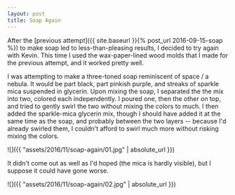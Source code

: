 ```yaml
---
layout: post
title: Soap Again
---
```

After the
[previous attempt]({{ site.baseurl }}{% post_url 2016-09-15-soap %}) to make
soap led to less-than-pleasing results, I decided to try again with Kevin. This
time I used the wax-paper-lined wood molds that I made for the previous attempt,
and it worked pretty well.

I was attempting to make a three-toned soap reminiscent of space / a nebula. It
would be part black, part pinkish purple, and streaks of sparkle mica suspended
in glycerin. Upon mixing the soap, I separated the the mix into two, colored
each independently. I poured one, then the other on top, and tried to gently
swirl the two without mixing the colors to much. I then added the sparkle-mica
glycerin mix, though I should have added it at the same time as the soap, and
probably between the two layers -- because I'd already swirled them, I couldn't
afford to swirl much more without risking mixing the colors.

![]({{ "assets/2016/11/soap-again/01.jpg" | absolute_url }})

It didn't come out as well as I'd hoped (the mica is hardly visible), but I
suppose it could have gone worse.

![]({{ "assets/2016/11/soap-again/02.jpg" | absolute_url }})
